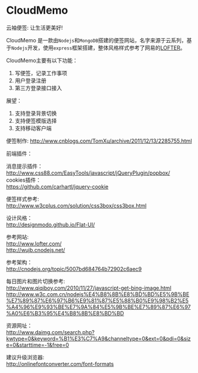 CloudMemo
=========

云袖便签: 让生活更美好!

CloudMemo 是一款由`Nodejs`和`MongoDB`搭建的便签网站，名字来源于云系列，基于`Nodejs`开发，使用`express`框架搭建，整体风格样式参考了网易的[LOFTER](http://www.lofter.com/)。  

CloudMemo主要有以下功能：
 
1. 写便签，记录工作事项
2. 用户登录注册
3. 第三方登录接口接入

展望：

1. 支持登录背景切换
2. 支持便签模版选择
3. 支持移动客户端

便签制作:
http://www.cnblogs.com/TomXu/archive/2011/12/13/2285755.html

前端插件：

消息提示插件：  
http://www.css88.com/EasyTools/javascript/jQueryPlugin/popbox/  
cookies插件：  
https://github.com/carhartl/jquery-cookie

便签样式参考:  
http://www.w3cplus.com/solution/css3box/css3box.html

设计风格：  
http://designmodo.github.io/Flat-UI/

参考网站:  
http://www.lofter.com/  
http://wujb.cnodejs.net/

参考架构：  
http://cnodejs.org/topic/5007bd684764b72902c6aec9

每日图片和图片切换参考:  
http://www.qiqiboy.com/2010/11/27/javascript-get-bing-image.html
http://www.w3c.com.cn/nodejs%E4%B8%8B%E8%BD%BD%E5%9B%BE%E7%89%87%E6%97%B6%E9%81%87%E5%88%B0%E9%98%B2%E5%A4%96%E9%93%BE%E7%9A%84%E5%9B%BE%E7%89%87%E6%97%A0%E6%B3%95%E4%B8%8B%E8%BD%BD

资源网址：  
http://www.daimg.com/search.php?kwtype=0&keyword=%B1%E3%C7%A9&channeltype=0&ext=0&pdi=0&size=0&starttime=-1&free=0


建议升级浏览器:  
http://onlinefontconverter.com/font-formats